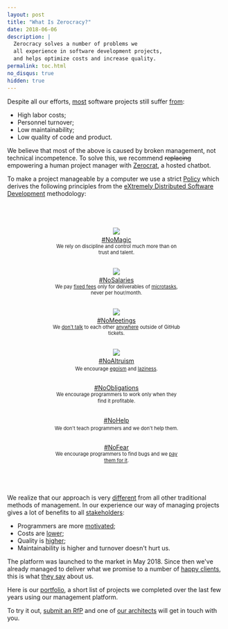 ```yaml
---
layout: post
title: "What Is Zerocracy?"
date: 2018-06-06
description: |
  Zerocracy solves a number of problems we
  all experience in software development projects,
  and helps optimize costs and increase quality.
permalink: toc.html
no_disqus: true
hidden: true
---
```


<style>
.thumb {
  display: inline-block;
  vertical-align: top;
  width: 300px;
  margin-top: 1em;
  margin-bottom: 1em;
}
.thumb img {
  width: 256px;
}
.thumb .subtitle {
  font-size: .8em;
  line-height: 1.3em;
  display: inline-block;
}
aside {
  float: right;
  margin-left: 2em;
  margin-bottom: 2em;
  width: 200px;
  font-size: .8em;
  line-height: 1.3em;
}
@media (max-width: 700px) {
  aside {
    float: none;
  }
}
</style>

<script type="text/javascript">
$(function() {
  if (/[?&]p=denis/.test(location.search)) {
    $('#denis').show();
  }
});
</script>

<aside style="display:none;text-align:center;" id="denis">
<img src="/images/denis-syomkin.png" style="width:128px;height:128px;"/>
<br/>
<a href="https://t.me/Denishappy"><img src="/images/telegram.svg" style="width:24px;height:24px;" alt="Telegram"/></a>
<a href="https://www.facebook.com/denis.syomkin"><img src="/images/facebook.svg" style="width:24px;height:24px;" alt="Facebook"/></a>
<a href="https://wa.me/380504641665"><img src="/images/whatsapp.svg" style="width:24px;height:24px;" alt="WhatsApp"/></a>
<br/>
Talk to <strong>Denis Syomkin</strong>, our chief on-boarding guru,
he will guide you through the process.
</aside>

Despite all our efforts,
[most](https://www.projectsmart.co.uk/white-papers/chaos-report.pdf)
software projects still suffer
[from](https://www.infoq.com/articles/software-failure-reasons):

  * High labor costs;
  * Personnel turnover;
  * Low maintainability;
  * Low quality of code and product.

We believe that most of the above is caused by broken
management, not technical incompetence. To solve this, we
recommend <del>replacing</del> empowering a human project manager with
[Zerocrat](http://www.yegor256.com/2018/03/21/zerocracy-announcement.html),
a hosted <a class="highlight">chatbot</a>.

<!--more-->

To make a project manageable by a computer we use a strict
[Policy](/policy.html) which derives the following principles from the
[eXtremely Distributed Software Development](http://www.xdsd.org)
<a class="highlight">methodology</a>:

<div style="text-align:center;margin-top:4em;margin-bottom:4em;">

<div class="thumb">
<a href="https://www.youtube.com/watch?v=AwrMKTFyohg"><img src="https://i.ytimg.com/vi/AwrMKTFyohg/mqdefault.jpg"/></a>
<br/>
<a href="http://www.yegor256.com/2016/09/27/command-control-innovate.html">#NoMagic</a>
<br/>
<span class="subtitle">
  We rely on discipline and control much more than on trust and talent.
</span>
</div>

<div class="thumb">
<a href="https://www.youtube.com/watch?v=ODxm7w2DE-g"><img src="https://i.ytimg.com/vi/ODxm7w2DE-g/mqdefault.jpg"/></a>
<br/>
<a href="http://www.yegor256.com/2015/07/21/hourly-pay-modern-slavery.html">#NoSalaries</a>
<br/>
<span class="subtitle">
  We pay <a href="http://www.yegor256.com/2018/01/09/micro-budgeting.html">fixed fees</a>
  only for deliverables of <a href="http://www.yegor256.com/2017/11/28/microtasking.html">microtasks</a>,
  never per hour/month.
</span>
</div>

<div class="thumb">
<a href="https://www.youtube.com/watch?v=5Wjczt4w46A"><img src="https://i.ytimg.com/vi/5Wjczt4w46A/mqdefault.jpg"/></a>
<br/>
<a href="http://www.yegor256.com/2015/07/13/meetings-are-legalized-robbery.html">#NoMeetings</a>
<br/>
<span class="subtitle">
  We <a href="http://www.yegor256.com/2014/10/07/stop-chatting-start-coding.html">don't talk</a>
  to each other <a href="http://www.yegor256.com/2016/08/23/communication-maturity.html">anywhere</a>
  outside of GitHub tickets.
</span>
</div>

<div class="thumb">
<a href="https://www.youtube.com/watch?v=vXUwE3FGfpg"><img src="https://i.ytimg.com/vi/vXUwE3FGfpg/mqdefault.jpg"/></a>
<br/>
<a href="http://www.yegor256.com/2015/01/15/how-to-cut-corners.html">#NoAltruism</a>
<br/>
<span class="subtitle">
  We encourage <a href="http://www.yegor256.com/2014/11/24/principles-of-bug-tracking.html">egoism</a> and
  <a href="http://www.yegor256.com/2018/03/06/speed-vs-quality.html">laziness</a>.
</span>
</div>

<div class="thumb">
<a href="http://www.yegor256.com/2014/04/13/no-obligations-principle.html">#NoObligations</a>
<br/>
<span class="subtitle">
  We encourage programmers to work only when they find it profitable.
</span>
</div>

<div class="thumb">
<a href="http://www.yegor256.com/2015/02/16/it-is-not-a-school.html">#NoHelp</a>
<br/>
<span class="subtitle">
  We don't teach programmers and we don't help them.
</span>
</div>

<div class="thumb">
<a href="http://www.yegor256.com/2014/04/13/bugs-are-welcome.html">#NoFear</a>
<br/>
<span class="subtitle">
  We encourage programmers to find bugs and we
  <a href="http://www.zerocracy.com/policy.html#29">pay them for it</a>.
</span>
</div>

</div>

<!--
no loyalty: everybody works for money
no inequality: we don't care who works for us
no guilt: we work out of greed
no meetings
no estimates
no obligations
no compromises
no excuses
-->

We realize that our approach is very
[different](http://www.yegor256.com/2014/04/17/how-xdsd-is-different.html) from all other
traditional methods of management. In our experience
our way of managing projects gives a lot of
<a class="highlight">benefits</a> to
all [stakeholders](http://www.yegor256.com/2016/07/10/software-project-roles.html):

  * Programmers are more [motivated](http://www.yegor256.com/2017/09/19/what-motivates-me.html);
  * Costs are [lower](http://www.yegor256.com/2014/04/11/cost-of-loc.html);
  * Quality is [higher](http://www.yegor256.com/2016/08/05/distributed-teams-are-higher-quality.html);
  * Maintainability is higher and turnover doesn't hurt us.

The platform was launched to the market in May 2018. Since then
we've already managed to deliver what we promise to a number of
<a href="/testimonials.html" class="highlight">happy clients</a>, this is what [they say](/testimonials.html) about us.

Here is our <a href="/portfolio.html" class="highlight">portfolio</a>,
a short list of projects we completed over the last few years
using our management platform.

To try it out, <a href="https://www.0crat.com/rfp" class="highlight">submit an RfP</a>
and one of [our architects](https://www.0crat.com/team) will get in touch with you.
